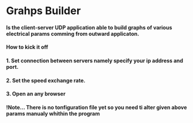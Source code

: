 # Grahps Builder
#### Is the client-server UDP application able to build graphs of various electrical params comming from outward applicaton.
#### How to kick it off 
#### 1. Set connection between servers namely specify your ip address and port.
#### 2. Set the speed exchange rate.
#### 3. Open an any browser
    
#### !Note... There is no tonfiguration file yet so you need ti alter given above params manualy whithin the program
    
